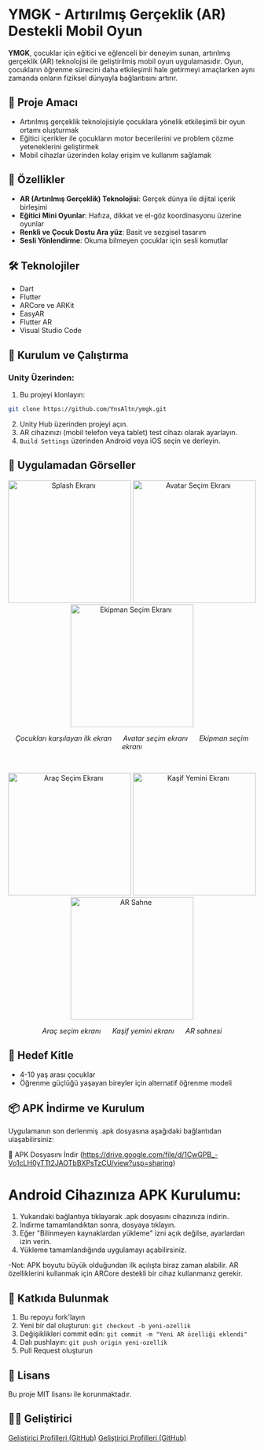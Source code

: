 # YMGK - Artırılmış Gerçeklik (AR) Destekli Mobil Oyun

**YMGK**, çocuklar için eğitici ve eğlenceli bir deneyim sunan, artırılmış gerçeklik (AR) teknolojisi ile geliştirilmiş mobil oyun uygulamasıdır. Oyun, çocukların öğrenme sürecini daha etkileşimli hale getirmeyi amaçlarken aynı zamanda onların fiziksel dünyayla bağlantısını artırır.

## 🎯 Proje Amacı

- Artırılmış gerçeklik teknolojisiyle çocuklara yönelik etkileşimli bir oyun ortamı oluşturmak
- Eğitici içerikler ile çocukların motor becerilerini ve problem çözme yeteneklerini geliştirmek
- Mobil cihazlar üzerinden kolay erişim ve kullanım sağlamak

## 🚀 Özellikler

- **AR (Artırılmış Gerçeklik) Teknolojisi**: Gerçek dünya ile dijital içerik birleşimi
- **Eğitici Mini Oyunlar**: Hafıza, dikkat ve el-göz koordinasyonu üzerine oyunlar
- **Renkli ve Çocuk Dostu Ara yüz**: Basit ve sezgisel tasarım
- **Sesli Yönlendirme**: Okuma bilmeyen çocuklar için sesli komutlar

## 🛠️ Teknolojiler

- Dart
- Flutter
- ARCore ve ARKit
- EasyAR
- Flutter AR
- Visual Studio Code

## 📱 Kurulum ve Çalıştırma

### Unity Üzerinden:

1. Bu projeyi klonlayın:
```bash
git clone https://github.com/YnsAltn/ymgk.git
```
2. Unity Hub üzerinden projeyi açın.
3. AR cihazınızı (mobil telefon veya tablet) test cihazı olarak ayarlayın.
4. `Build Settings` üzerinden Android veya iOS seçin ve derleyin.

## 📸 Uygulamadan Görseller

<p align="center">
  <img src="screenshots/splash.jpg" alt="Splash Ekranı" width="250"/>
  <img src="screenshots/avatar.jpg" alt="Avatar Seçim Ekranı" width="250"/>
  <img src="screenshots/ekipman.jpg" alt="Ekipman Seçim Ekranı" width="250"/>
</p>
<p align="center">
  <em>Çocukları karşılayan ilk ekran</em> &nbsp;&nbsp;&nbsp;&nbsp;
  <em>Avatar seçim ekranı</em> &nbsp;&nbsp;&nbsp;&nbsp;
  <em>Ekipman seçim ekranı</em>
</p>

<br/>

<p align="center">
  <img src="screenshots/araç.jpg" alt="Araç Seçim Ekranı" width="250"/>
  <img src="screenshots/yemin.jpg" alt="Kaşif Yemini Ekranı" width="250"/>
  <img src="screenshots/AR_sahne.jpg" alt="AR Sahne" width="250"/>
</p>
<p align="center">
  <em>Araç seçim ekranı</em> &nbsp;&nbsp;&nbsp;&nbsp;
  <em>Kaşif yemini ekranı</em> &nbsp;&nbsp;&nbsp;&nbsp;
  <em>AR sahnesi</em>
</p>

## 👶 Hedef Kitle

- 4-10 yaş arası çocuklar
- Öğrenme güçlüğü yaşayan bireyler için alternatif öğrenme modeli

  
## 📦 APK İndirme ve Kurulum

Uygulamanın son derlenmiş .apk dosyasına aşağıdaki bağlantıdan ulaşabilirsiniz:

🔗 APK Dosyasını İndir (https://drive.google.com/file/d/1CwGPB_-Vo1cLH0yTTt2JAOTbBXPsTzCU/view?usp=sharing)

# Android Cihazınıza APK Kurulumu:

1. Yukarıdaki bağlantıya tıklayarak .apk dosyasını cihazınıza indirin.
2. İndirme tamamlandıktan sonra, dosyaya tıklayın.
3. Eğer "Bilinmeyen kaynaklardan yükleme" izni açık değilse, ayarlardan izin verin.
4. Yükleme tamamlandığında uygulamayı açabilirsiniz.

-Not: APK boyutu büyük olduğundan ilk açılışta biraz zaman alabilir. AR özelliklerini kullanmak için ARCore destekli bir cihaz kullanmanız gerekir.


## 🤝 Katkıda Bulunmak

1. Bu repoyu fork'layın
2. Yeni bir dal oluşturun: `git checkout -b yeni-ozellik`
3. Değişiklikleri commit edin: `git commit -m "Yeni AR özelliği eklendi"`
4. Dalı pushlayın: `git push origin yeni-ozellik`
5. Pull Request oluşturun

## 📄 Lisans

Bu proje MIT lisansı ile korunmaktadır.

## 👩‍💻 Geliştirici

[Geliştirici Profilleri (GitHub)](https://github.com/YnsAltn)
[Geliştirici Profilleri (GitHub)](https://github.com/kilicarslanokan)
